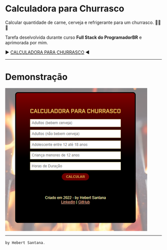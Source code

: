 # Calculadora para Churrasco
Calcular quantidade de carne, cerveja e refrigerante para um churrasco. 🥩🍖🔥

Tarefa deselvolvida durante curso **Full Stack do ProgramadorBR** e aprimorada por mim.

▶️ [CALCULADORA PARA CHURRASCO](https://hebert-santana.github.io/calculadora_para_churrasco/) ◀️

***

<h1> Demonstração</h1>

  <img align="center" alt="demonstração" src="./assets/img/demonstracao.png" />

***

~~~ javascript
by Hebert Santana.
~~~



